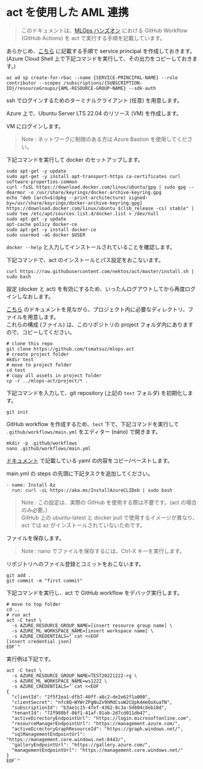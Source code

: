 # act を使用した AML 連携

> このドキュメントは、[MLOps ハンズオン](https://github.com/nohanaga/mlopsv2_handson) における GitHub Workflow (GitHub Actions) を act で実行する手順を記載しています。

あらかじめ、[こちら](https://github.com/nohanaga/mlopsv2_handson/blob/master/Solutions/Solution-Challenge-06-1.md) に記載する手順で service principal を作成しておきます。<br>
(Azure Cloud Shell 上で下記コマンドを実行して、その出力をコピーしておきます。)

```
az ad sp create-for-rbac --name {SERVICE-PRINCIPAL-NAME} --role contributor --scopes /subscriptions/{SUBSCRIPTION-ID}/resourceGroups/{AML-RESOURCE-GROUP-NAME} --sdk-auth
```

ssh でログインするためのターミナルクライアント (任意) を用意します。

Azure 上で、Ubuntu Server LTS 22.04 のリソース (VM) を作成します。

VM にログインします。

> Note : ネットワークに制限のある方は Azure Bastion を使用してください。

下記コマンドを実行して docker のセットアップします。

```
sudo apt-get -y update
sudo apt-get -y install apt-transport-https ca-certificates curl software-properties-common
curl -fsSL https://download.docker.com/linux/ubuntu/gpg | sudo gpg --dearmor -o /usr/share/keyrings/docker-archive-keyring.gpg
echo "deb [arch=$(dpkg --print-architecture) signed-by=/usr/share/keyrings/docker-archive-keyring.gpg] https://download.docker.com/linux/ubuntu $(lsb_release -cs) stable" | sudo tee /etc/apt/sources.list.d/docker.list > /dev/null
sudo apt-get -y update
apt-cache policy docker-ce
sudo apt-get -y install docker-ce
sudo usermod -aG docker $USER
```

```docker --help``` と入力してインストールされていることを確認します。


下記コマンドで、act のインストールとパス設定をおこないます。

```
curl https://raw.githubusercontent.com/nektos/act/master/install.sh | sudo bash
```

設定 (docker と act) を有効にするため、いったんログアウトしてから再度ログインしなおします。

[こちら](https://github.com/nohanaga/mlopsv2_handson/blob/master/Solutions/Solution-Challenge-08-1.md) のドキュメントを見ながら、プロジェクト内に必要なディレクトリ、ファイルを用意します。<br>
これらの構成 (ファイル) は、このリポジトリの project フォルダ内にありますので、コピーしてください。

```
# clone this repo
git clone https://github.com/tsmatsuz/mlops-act
# create project folder
mkdir test
# move to project folder
cd test
# copy all assets in project folder
cp -r ../mlops-act/project/* .
```

下記コマンドを入力して、git repository (上記の ```test``` フォルダ) を初期化します。

```
git init
```

GitHub workflow を作成するため、```test``` 下で、下記コマンドを実行して ```.github/workflows/main.yml``` をエディター (nano) で開きます。

```
mkdir -p .github/workflows
nano .github/workflows/main.yml
```

[ドキュメント](https://github.com/nohanaga/mlopsv2_handson/blob/master/Solutions/Solution-Challenge-08-1.md) で記載している yaml の内容をコピー/ペーストします。

main.yml の steps の先頭に下記タスクを追加してください。

```
- name: Install Az
  run: curl -sL https://aka.ms/InstallAzureCLIDeb | sudo bash
```

> Note : この設定は、実際の GitHub を使用する際は不要です。(act の場合のみ必要。)<br>
> GitHub 上の ubuntu-latest と docker pull で使用するイメージが異なり、act では az がインストールされていないためです。


ファイルを保存します。

> Note : nano でファイルを保存するには、Ctrl-X キーを実行します。

リポジトリへのファイル登録とコミットをおこないます。

```
git add .
git commit -m "first commit"
```

下記コマンドを実行し、act で GitHub workflow をデバッグ実行します。<br>

```
# move to top folder
cd ..
# run act
act -C test \
  -s AZURE_RESOURCE_GROUP_NAME=[insert resource group name] \
  -s AZURE_ML_WORKSPACE_NAME=[insert workspace name] \
  -s AZURE_CREDENTIALS="`cat <<EOF
[insert credential json]
EOF`"
```

実行例は下記です。

```
act -C test \
  -s AZURE_RESOURCE_GROUP_NAME=TEST20221222-rg \
  -s AZURE_ML_WORKSPACE_NAME=ws1222 \
  -s AZURE_CREDENTIALS="`cat <<EOF
{
  "clientId": "2f5f2ea1-dfb7-40ff-a8c2-de2e62f1a000",
  "clientSecret": "nfc8Q~WYWrZPgNuZv9hMdCsuW2CUpk4meQoXuaTN",
  "subscriptionId": "b3ae1c15-4fef-4362-8c3a-5d804cdeb18d",
  "tenantId": "72f988bf-86f1-41af-91ab-2d7cd011db47",
  "activeDirectoryEndpointUrl": "https://login.microsoftonline.com",
  "resourceManagerEndpointUrl": "https://management.azure.com/",
  "activeDirectoryGraphResourceId": "https://graph.windows.net/",
  "sqlManagementEndpointUrl": "https://management.core.windows.net:8443/",
  "galleryEndpointUrl": "https://gallery.azure.com/",
  "managementEndpointUrl": "https://management.core.windows.net/"
}
EOF`"
```
